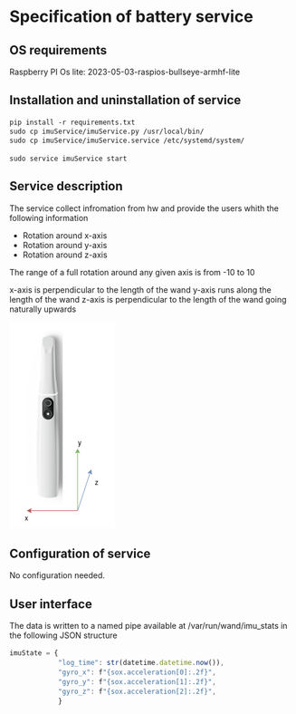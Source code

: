 # Specification of battery service

## OS requirements

Raspberry PI Os lite:  2023-05-03-raspios-bullseye-armhf-lite

## Installation and uninstallation of service

```
pip install -r requirements.txt
sudo cp imuService/imuService.py /usr/local/bin/
sudo cp imuService/imuService.service /etc/systemd/system/

sudo service imuService start
```


## Service description

The service collect infromation from hw and provide the users whith the following information

- Rotation around x-axis
- Rotation around y-axis
- Rotation around z-axis

The range of a full rotation around any given axis is from -10 to 10

x-axis is perpendicular to the length of the wand
y-axis runs along the length of the wand
z-axis is perpendicular to the length of the wand going naturally upwards 

![](imuService/imuAxis.png?raw=true)

## Configuration of service
No configuration needed.

## User interface

The data is written to a named pipe available at /var/run/wand/imu_stats in the following JSON structure 
```javascript
imuState = {
            "log_time": str(datetime.datetime.now()),
            "gyro_x": f"{sox.acceleration[0]:.2f}",
            "gyro_y": f"{sox.acceleration[1]:.2f}",
            "gyro_z": f"{sox.acceleration[2]:.2f}",
            }     
```


